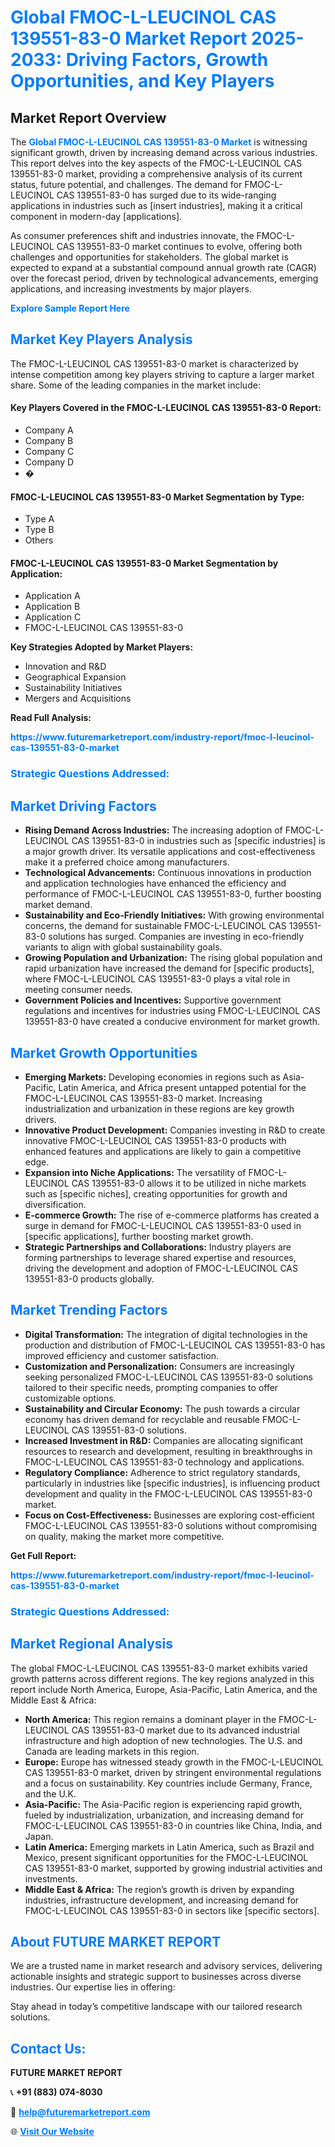 <h1 style="color: #007BFF;">Global FMOC-L-LEUCINOL CAS 139551-83-0 Market Report 2025-2033: Driving Factors, Growth Opportunities, and Key Players</h1>

<section id="overview">
<h2>Market Report Overview</h2>
<p>The <a href="https://www.futuremarketreport.com/industry-report/fmoc-l-leucinol-cas-139551-83-0-market" style="color: #007BFF; text-decoration: none;"><strong>Global FMOC-L-LEUCINOL CAS 139551-83-0 Market</strong></a> is witnessing significant growth, driven by increasing demand across various industries. This report delves into the key aspects of the FMOC-L-LEUCINOL CAS 139551-83-0 market, providing a comprehensive analysis of its current status, future potential, and challenges. The demand for FMOC-L-LEUCINOL CAS 139551-83-0 has surged due to its wide-ranging applications in industries such as [insert industries], making it a critical component in modern-day [applications].</p>
<p>As consumer preferences shift and industries innovate, the FMOC-L-LEUCINOL CAS 139551-83-0 market continues to evolve, offering both challenges and opportunities for stakeholders. The global market is expected to expand at a substantial compound annual growth rate (CAGR) over the forecast period, driven by technological advancements, emerging applications, and increasing investments by major players.</p>
</section>

<section id="overview">
<p><a href="https://www.futuremarketreport.com/request-sample/reportId=112230" style="color: #007BFF; text-decoration: none;"><strong>Explore Sample Report Here</strong></a></p>
</section>

<section id="key-players">
<h2 style="color: #007BFF;">Market Key Players Analysis</h2>
<p>The FMOC-L-LEUCINOL CAS 139551-83-0 market is characterized by intense competition among key players striving to capture a larger market share. Some of the leading companies in the market include:</p>
<h4>Key Players Covered in the FMOC-L-LEUCINOL CAS 139551-83-0 Report:</h4>
<ul><li>Company A</li><li>Company B</li><li>Company C</li><li>Company D</li><li>�</li></ul>
<h4>FMOC-L-LEUCINOL CAS 139551-83-0 Market Segmentation by Type:</h4>
<ul><li>Type A</li><li>Type B</li><li>Others</li></ul>

<h4>FMOC-L-LEUCINOL CAS 139551-83-0 Market Segmentation by Application:</h4>
<ul><li>Application A</li><li>Application B</li><li>Application C</li><li>FMOC-L-LEUCINOL CAS 139551-83-0</li></ul>
<p><strong>Key Strategies Adopted by Market Players:</strong></p>
<ul>
<li>Innovation and R&D</li>
<li>Geographical Expansion</li>
<li>Sustainability Initiatives</li>
<li>Mergers and Acquisitions</li>
</ul>
</section>

<section>
<p><strong>Read Full Analysis: </strong></p><a href="https://www.futuremarketreport.com/industry-report/fmoc-l-leucinol-cas-139551-83-0-market" style="color: #007BFF; text-decoration: none;"><strong>https://www.futuremarketreport.com/industry-report/fmoc-l-leucinol-cas-139551-83-0-market</strong></a>
<h3 style="color: #007BFF;">Strategic Questions Addressed:</h3>
</section>

<section id="driving-factors">
<h2 style="color: #007BFF;">Market Driving Factors</h2>
<ul>
<li><strong>Rising Demand Across Industries:</strong> The increasing adoption of FMOC-L-LEUCINOL CAS 139551-83-0 in industries such as [specific industries] is a major growth driver. Its versatile applications and cost-effectiveness make it a preferred choice among manufacturers.</li>
<li><strong>Technological Advancements:</strong> Continuous innovations in production and application technologies have enhanced the efficiency and performance of FMOC-L-LEUCINOL CAS 139551-83-0, further boosting market demand.</li>
<li><strong>Sustainability and Eco-Friendly Initiatives:</strong> With growing environmental concerns, the demand for sustainable FMOC-L-LEUCINOL CAS 139551-83-0 solutions has surged. Companies are investing in eco-friendly variants to align with global sustainability goals.</li>
<li><strong>Growing Population and Urbanization:</strong> The rising global population and rapid urbanization have increased the demand for [specific products], where FMOC-L-LEUCINOL CAS 139551-83-0 plays a vital role in meeting consumer needs.</li>
<li><strong>Government Policies and Incentives:</strong> Supportive government regulations and incentives for industries using FMOC-L-LEUCINOL CAS 139551-83-0 have created a conducive environment for market growth.</li>
</ul>
</section>

<section id="growth-opportunities">
<h2 style="color: #007BFF;">Market Growth Opportunities</h2>
<ul>
<li><strong>Emerging Markets:</strong> Developing economies in regions such as Asia-Pacific, Latin America, and Africa present untapped potential for the FMOC-L-LEUCINOL CAS 139551-83-0 market. Increasing industrialization and urbanization in these regions are key growth drivers.</li>
<li><strong>Innovative Product Development:</strong> Companies investing in R&D to create innovative FMOC-L-LEUCINOL CAS 139551-83-0 products with enhanced features and applications are likely to gain a competitive edge.</li>
<li><strong>Expansion into Niche Applications:</strong> The versatility of FMOC-L-LEUCINOL CAS 139551-83-0 allows it to be utilized in niche markets such as [specific niches], creating opportunities for growth and diversification.</li>
<li><strong>E-commerce Growth:</strong> The rise of e-commerce platforms has created a surge in demand for FMOC-L-LEUCINOL CAS 139551-83-0 used in [specific applications], further boosting market growth.</li>
<li><strong>Strategic Partnerships and Collaborations:</strong> Industry players are forming partnerships to leverage shared expertise and resources, driving the development and adoption of FMOC-L-LEUCINOL CAS 139551-83-0 products globally.</li>
</ul>
</section>

<section id="trending-factors">
<h2 style="color: #007BFF;">Market Trending Factors</h2>
<ul>
<li><strong>Digital Transformation:</strong> The integration of digital technologies in the production and distribution of FMOC-L-LEUCINOL CAS 139551-83-0 has improved efficiency and customer satisfaction.</li>
<li><strong>Customization and Personalization:</strong> Consumers are increasingly seeking personalized FMOC-L-LEUCINOL CAS 139551-83-0 solutions tailored to their specific needs, prompting companies to offer customizable options.</li>
<li><strong>Sustainability and Circular Economy:</strong> The push towards a circular economy has driven demand for recyclable and reusable FMOC-L-LEUCINOL CAS 139551-83-0 solutions.</li>
<li><strong>Increased Investment in R&D:</strong> Companies are allocating significant resources to research and development, resulting in breakthroughs in FMOC-L-LEUCINOL CAS 139551-83-0 technology and applications.</li>
<li><strong>Regulatory Compliance:</strong> Adherence to strict regulatory standards, particularly in industries like [specific industries], is influencing product development and quality in the FMOC-L-LEUCINOL CAS 139551-83-0 market.</li>
<li><strong>Focus on Cost-Effectiveness:</strong> Businesses are exploring cost-efficient FMOC-L-LEUCINOL CAS 139551-83-0 solutions without compromising on quality, making the market more competitive.</li>
</ul>
</section>

<section>
<p><strong>Get Full Report: </strong></p><a href="https://www.futuremarketreport.com/industry-report/fmoc-l-leucinol-cas-139551-83-0-market" style="color: #007BFF; text-decoration: none;"><strong>https://www.futuremarketreport.com/industry-report/fmoc-l-leucinol-cas-139551-83-0-market</strong></a>
<h3 style="color: #007BFF;">Strategic Questions Addressed:</h3>
</section>


<section id="regional-analysis">
<h2 style="color: #007BFF;">Market Regional Analysis</h2>
<p>The global FMOC-L-LEUCINOL CAS 139551-83-0 market exhibits varied growth patterns across different regions. The key regions analyzed in this report include North America, Europe, Asia-Pacific, Latin America, and the Middle East & Africa:</p>
<ul>
<li><strong>North America:</strong> This region remains a dominant player in the FMOC-L-LEUCINOL CAS 139551-83-0 market due to its advanced industrial infrastructure and high adoption of new technologies. The U.S. and Canada are leading markets in this region.</li>
<li><strong>Europe:</strong> Europe has witnessed steady growth in the FMOC-L-LEUCINOL CAS 139551-83-0 market, driven by stringent environmental regulations and a focus on sustainability. Key countries include Germany, France, and the U.K.</li>
<li><strong>Asia-Pacific:</strong> The Asia-Pacific region is experiencing rapid growth, fueled by industrialization, urbanization, and increasing demand for FMOC-L-LEUCINOL CAS 139551-83-0 in countries like China, India, and Japan.</li>
<li><strong>Latin America:</strong> Emerging markets in Latin America, such as Brazil and Mexico, present significant opportunities for the FMOC-L-LEUCINOL CAS 139551-83-0 market, supported by growing industrial activities and investments.</li>
<li><strong>Middle East & Africa:</strong> The region’s growth is driven by expanding industries, infrastructure development, and increasing demand for FMOC-L-LEUCINOL CAS 139551-83-0 in sectors like [specific sectors].</li>
</ul>
</section>

<footer>
<h2 style="color: #007BFF;">About FUTURE MARKET REPORT</h2>
<p>We are a trusted name in market research and advisory services, delivering actionable insights and strategic support to businesses across diverse industries. Our expertise lies in offering:</p>

<p>Stay ahead in today’s competitive landscape with our tailored research solutions.</p>

<h2 style="color: #007BFF;">Contact Us:</h2>
<p><strong>FUTURE MARKET REPORT</strong></p>
<p>📞 <strong>+91 (883) 074-8030</strong></p>
<p>📧 <strong><a href="mailto:help@futuremarketreport.com" style="color: #007BFF;">help@futuremarketreport.com</a></strong></p>
<p>🌐 <strong><a href="https://www.futuremarketreport.com/" style="color: #007BFF;">Visit Our Website</a></strong></p>
</footer>